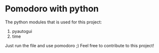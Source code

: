 <H1>Pomodoro with python</H1>

The python modules that is used for this project:
1. pyautogui
2. time

Just run the file and use pomodoro ;)
Feel free to contribute to this project!
